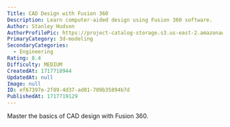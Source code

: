 ```yaml
---
Title: CAD Design with Fusion 360
Description: Learn computer-aided design using Fusion 360 software.
Author: Stanley Hudson
AuthorProfilePic: https://project-catalog-storage.s3.us-east-2.amazonaws.com/images/pfp.png
PrimaryCategory: 3d-modeling
SecondaryCategories:
  - Engineering
Rating: 8.4
Difficulty: MEDIUM
CreatedAt: 1717718944
UpdatedAt: null
Image: null
ID: ef67397e-2f89-4d37-ad01-709b35894b7d
PublishedAt: 1717719129
---
```


Master the basics of CAD design with Fusion 360.
